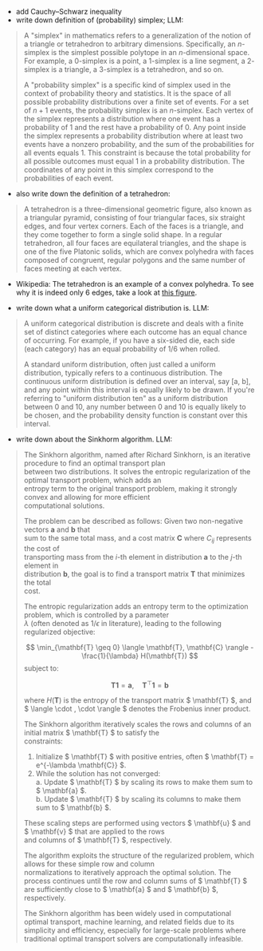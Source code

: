 - add Cauchy–Schwarz inequality
- write down definition of (probability) simplex; LLM: 
> A "simplex" in mathematics refers to a generalization of the notion of a triangle or tetrahedron to arbitrary dimensions. Specifically, an $n$-simplex is the simplest possible polytope in an $n$-dimensional space. For example, a $0$-simplex is a point, a $1$-simplex is a line segment, a $2$-simplex is a triangle, a $3$-simplex is a tetrahedron, and so on. 
>  
> A "probability simplex" is a specific kind of simplex used in the context of probability theory and statistics. It is the space of all possible probability distributions over a finite set of events. For a set of $n + 1$ events, the probability simplex is an $n$-simplex. Each vertex of the simplex represents a distribution where one event has a probability of $1$ and the rest have a probability of $0$. Any point inside the simplex represents a probability distribution where at least two events have a nonzero probability, and the sum of the probabilities for all events equals $1$. This constraint is because the total probability for all possible outcomes must equal $1$ in a probability distribution. The coordinates of any point in this simplex correspond to the probabilities of each event. 
- also write down the definition of a tetrahedron: 
> A tetrahedron is a three-dimensional geometric figure, also known as a triangular pyramid, consisting of four triangular faces, six straight edges, and four vertex corners. Each of the faces is a triangle, and they come together to form a single solid shape. In a regular tetrahedron, all four faces are equilateral triangles, and the shape is one of the five Platonic solids, which are convex polyhedra with faces composed of congruent, regular polygons and the same number of faces meeting at each vertex. 

- Wikipedia: The tetrahedron is an example of a convex polyhedra. To see why it is indeed only $6$ edges, take a look at [this figure](https://en.wikipedia.org/wiki/Tetrahedron#/media/File:Symmetries_of_the_tetrahedron.svg). 

- write down what a uniform categorical distribution is. LLM: 
> A uniform categorical distribution is discrete and deals with a finite set of distinct categories where each outcome has an equal chance of occurring. For example, if you have a six-sided die, each side (each category) has an equal probability of 1/6 when rolled.
>                                                                                   
> A standard uniform distribution, often just called a uniform distribution, typically refers to a continuous distribution. The continuous uniform distribution is defined over an interval, say [a, b], and any point within this interval is equally likely to be drawn. If you're referring to "uniform distribution ten" as a uniform distribution between 0 and 10, any number between 0 and 10 is equally likely to be chosen, and the probability density function is constant over this interval.

- write down about the Sinkhorm algorithm. LLM: 

> The Sinkhorn algorithm, named after Richard Sinkhorn, is an iterative procedure to find an optimal transport plan   
  between two distributions. It solves the entropic regularization of the optimal transport problem, which adds an    
  entropy term to the original transport problem, making it strongly convex and allowing for more efficient           
  computational solutions.
>                                                                 
> The problem can be described as follows: Given two non-negative vectors $\mathbf{a}$ and $\mathbf{b}$ that  
  sum to the same total mass, and a cost matrix $\mathbf{C}$ where $C_{ij}$ represents the cost of            
  transporting mass from the $i$-th element in distribution $\mathbf{a}$ to the $j$-th element in         
  distribution $\mathbf{b}$, the goal is to find a transport matrix $\mathbf{T}$ that minimizes the total     
  cost.                                                                                            
>
> The entropic regularization adds an entropy term to the optimization problem, which is controlled by a parameter  
  $\lambda$ (often denoted as $1/\epsilon$ in literature), leading to the following regularized objective:       
>                                                                                                                  
> $$ \min_{\mathbf{T} \geq 0} \langle \mathbf{T}, \mathbf{C} \rangle - \frac{1}{\lambda} H(\mathbf{T}) $$ 
> subject to:                                                                                                        
>                                                                                                             
> $$ \mathbf{T}\mathbf{1} = \mathbf{a}, \quad \mathbf{T}^\top\mathbf{1} = \mathbf{b} $$
>                                                                                                                   
> where $H(\mathbf{T})$ is the entropy of the transport matrix $ \mathbf{T} $, and 
> $ \langle \cdot , \cdot \rangle $ denotes the Frobenius inner product.                                                                     
>                                                                                                                    
> The Sinkhorn algorithm iteratively scales the rows and columns of an initial matrix $ \mathbf{T} $ to satisfy the    
>  constraints:                                                                                                        
>                                                                                                                    
> 1. Initialize $ \mathbf{T} $ with positive entries, often $ \mathbf{T} = e^{-\lambda \mathbf{C}} $.             
> 2. While the solution has not converged:                                                                            
> a. Update $ \mathbf{T} $ by scaling its rows to make them sum to $ \mathbf{a} $.                                
> b. Update $ \mathbf{T} $ by scaling its columns to make them sum to $ \mathbf{b} $.                             
>                                                                                                                    
> These scaling steps are performed using vectors $ \mathbf{u} $ and $ \mathbf{v} $ that are applied to the rows  
> and columns of $ \mathbf{T} $, respectively.                                                                      
>                                                                                                                    
> The algorithm exploits the structure of the regularized problem, which allows for these simple row and column       
  normalizations to iteratively approach the optimal solution. The process continues until the row and column sums of 
  $ \mathbf{T} $ are sufficiently close to $ \mathbf{a} $ and $ \mathbf{b} $, respectively.                     
>                                                                                                                    
> The Sinkhorn algorithm has been widely used in computational optimal transport, machine learning, and related fields
  due to its simplicity and efficiency, especially for large-scale problems where traditional optimal transport solvers
  are computationally infeasible.  